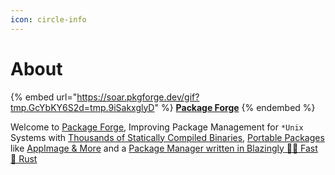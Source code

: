 ```yaml
---
icon: circle-info
---
```


# About



{% embed url="https://soar.pkgforge.dev/gif?tmp.GcYbKY6S2d=tmp.9iSakxglyD" %}
[**Package Forge**](https://github.com/pkgforge)
{% endembed %}

Welcome to [Package Forge](https://github.com/pkgforge), Improving Package Management for `*Unix` Systems with [Thousands of Statically Compiled Binaries](https://github.com/Azathothas/Toolpacks), [Portable Packages](https://github.com/pkgforge/soarpkgs) like [AppImage & More](https://github.com/pkgforge/pkgcache) and a [Package Manager written in Blazingly 🚀🚀 Fast 🦀 Rust](https://github.com/pkgforge/soar)
